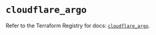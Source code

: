 # `cloudflare_argo`

Refer to the Terraform Registry for docs: [`cloudflare_argo`](https://registry.terraform.io/providers/cloudflare/cloudflare/4.32.0/docs/resources/argo).
